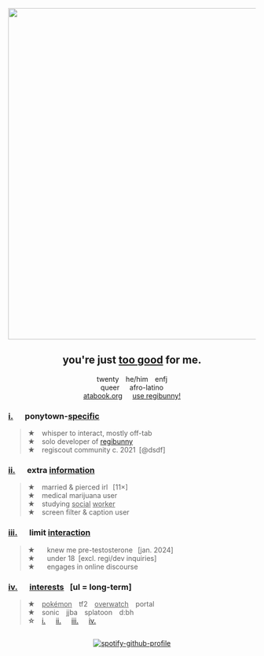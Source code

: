 <div align="center">
  <img src="https://i.postimg.cc/pr4BKzh1/01b22c2ebad0f8bd982c979dc50d433f-removebg-preview-1.png" width="675">
  
## you're just [too good](https://open.spotify.com/track/6GCusUym0CAdFS2g1qG79Y?si=d6f6e88f7ef84ff6) for me.
twenty  he/him  enfj\
queer⠀⠀afro-latino\
[atabook.org](https://hempderived.atabook.org)⠀⠀[use regibunny!](https://regibunny.carrd.co)


</div>

### **<ins>i.</ins>⠀⠀ponytown-<ins>specific</ins>**
> **★**  whisper to interact, mostly off-tab\
> **★**  solo developer of [regibunny](https://regibunny.carrd.co)\
> **★**  regiscout community c. 2021 [@dsdf]


### **<ins>ii.</ins>⠀⠀extra <ins>information</ins>**
> **★**  married & pierced irl⠀[11×]\
> **★**  medical marijuana user\
> **★**  studying <ins>social</ins> <ins>worker</ins>\
> **★**  screen filter & caption user

### **<ins>iii.</ins>⠀⠀limit <ins>interaction</ins>**
> **★** ⠀⠀knew me pre-testosterone⠀[jan. 2024]\
**★** ⠀⠀under 18 [excl. regi/dev inquiries]</sup>\
**★** ⠀⠀engages in online discourse

### **<ins>iv.</ins>⠀⠀<ins>interests</ins>⠀[ul = long-term]**
> **★**  <ins>pokémon</ins>  tf2  <ins>overwatch</ins>  portal\
**★**  sonic  jjba  splatoon  d:bh\
**☆**  [i.](https://mspaintadventures.fandom.com/wiki/Dave_Strider)   [ii.](https://deltarune.fandom.com/wiki/Susie)   [iii.](https://overwatch.fandom.com/wiki/Venture)   [iv.](https://overwatch.fandom.com/wiki/Cassidy)
##  

<div align="center">

  [![spotify-github-profile](https://spotify-github-profile.kittinanx.com/api/view?uid=1osmny1bc0de3a5c2cmr0p1v8&cover_image=true&theme=compact&show_offline=false&background_color=121212&interchange=false)](https://github.com/kittinan/spotify-github-profile)
</div>

 

